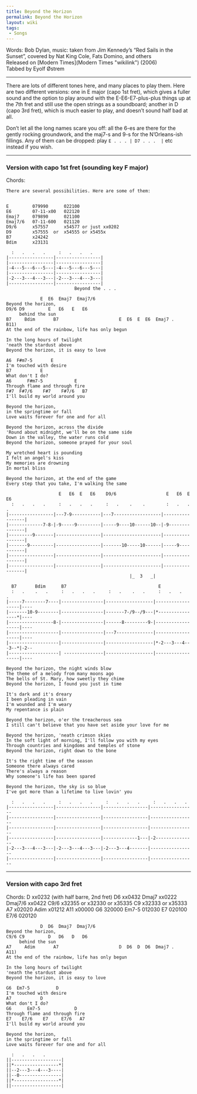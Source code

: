 ```yaml
---
title: Beyond the Horizon
permalink: Beyond the Horizon
layout: wiki
tags:
 - Songs
---
```


Words: Bob Dylan, music: taken from Jim Kennedy’s “Red Sails in the
Sunset”, covered by Nat King Cole, Fats Domino, and others  
Released on [Modern Times](Modern Times "wikilink") (2006)  
Tabbed by Eyolf Østrem

* * * * *

There are lots of different tones here, and many places to play them.
Here are two different versions: one in E major (capo 1st fret), which
gives a fuller sound and the option to play around with the
E-E6-E7-plus-plus things up at the 7th fret and still use the open
strings as a soundboard; another in D (capo 3rd fret), which is much
easier to play, and doesn’t sound half bad at all.

Don’t let all the long names scare you off: all the 6-es are there for
the gently rocking groundwork, and the maj7-s and 9-s for the
N’Orleans-ish fillings. Any of them can be dropped: play
`E . . . | D7 . . .  |` etc instead if you wish.

* * * * *

<h3>
Version with capo 1st fret (sounding key F major)

</h3>
    Chords:

    There are several possibilities. Here are some of them:


    E         079990      022100
    E6        07-11-x00   022120
    Emaj7     079890      021100
    Emaj7/6   07-11-600   021120
    D9/6      x57557      x54577 or just xx0202
    D9        x57555  or  x54555 or x5455x
    B7        x24242
    Bdim      x23131

      :   .   .   .     :   .   .   .
    |-----------------|-----------------|
    |-----------------|-----------------|
    |-4---5---6---5---|-4---5---6---5---|
    |-----------------|-----------------|
    |-2---3---4---3---|-2---3---4---3---|
    |-----------------|-----------------|
                              Beyond the . . .

                 E  E6  Emaj7  Emaj7/6
    Beyond the horizon,
    D9/6 D9         E   E6   E   E6
         behind the sun
    B7     Bdim       B7                       E  E6  E  E6  Emaj7 .   B11)
    At the end of the rainbow, life has only begun

    In the long hours of twilight
    'neath the stardust above
    Beyond the horizon, it is easy to love

    A6  F#m7-5       E
    I'm touched with desire
    B7           E
    What don't I do?
    A6      F#m7-5            E
    Through flame and through fire
    F#7  F#7/6    F#7    F#7/6   B7
    I'll build my world around you

    Beyond the horizon,
    in the springtime or fall
    Love waits forever for one and for all

    Beyond the horizon, across the divide
    'Round about midnight, we'll be on the same side
    Down in the valley, the water runs cold
    Beyond the horizon, someone prayed for your soul

    My wretched heart is pounding
    I felt an angel's kiss
    My memories are drowning
    In mortal bliss

    Beyond the horizon, at the end of the game
    Every step that you take, I'm walking the same

                        E   E6  E   E6    D9/6                   E   E6  E   E6
      :   .   .   .     :   .   .   .     :   .    .    .        :   .   .   .
    |-----------------|---7-9-----------|---7------------------|-----------------|
    |-------------7-8-|-9-----9---------|-----9----10------10--|-9---------------|
    |---------9-------|-----------------|----------------------|-----------------|
    |-------9---------|-----------------|-------10-----10------|-----9-----------|
    |-----------------|-----------------|----------------------|-----------------|
    |-----------------|-----------------|----------------------|-----------------|
                                                   |_  3   _|

      B7       Bdim      B7                                   E
      :   .    .   .     :   .   .   .     :   .    .   .     :   .   .   .
    |-----7--------7----|----------------|------------------|------------------|----
    |-------10-9--------|----------------|-------7-/9--/9---|*----------------*|----
    |-----------------8-|----------------|------8---------9-|------------------|----
    |-------------------|----------------|---7--------------|------------------|----
    |-------------------|----------------|------------------|*-2---3---4---3--*|-2--
    |-------------------| ---------------|------------------|------------------|----

    Beyond the horizon, the night winds blow
    The theme of a melody from many moons ago
    The bells of St. Mary, how sweetly they chime
    Beyond the horizon, I found you just in time

    It's dark and it's dreary
    I been pleading in vain
    I'm wounded and I'm weary
    My repentance is plain

    Beyond the horizon, o'er the treacherous sea
    I still can't believe that you have set aside your love for me

    Beyond the horizon, 'neath crimson skies
    In the soft light of morning, I'll follow you with my eyes
    Through countries and kingdoms and temples of stone
    Beyond the horizon, right down to the bone

    It's the right time of the season
    Someone there always cared
    There's always a reason
    Why someone's life has been spared

    Beyond the horizon, the sky is so blue
    I've got more than a lifetime to live lovin' you

      :   .   .   .     :   .   .   .     :   .   .   .     :   .   .   .
    |-----------------|-----------------|-----------------|-----------------
    |-----------------|-----------------|-----------------|-----------------
    |-----------------|-----------------|-----------------|-----------------
    |-----------------|-----------------|-------------1---|-2---------------
    |-2---3---4---3---|-2---3---4---3---|-2---3---4-------|-----------------
    |-----------------|-----------------|-----------------|-----------------

* * * * *

<h3>
Version with capo 3rd fret

</h3>
    Chords:
    D       xx0232   (with half barre, 2nd fret)
    D6      xx0432
    Dmaj7   xx0222
    Dmaj7/6 xx0422
    C9/6    x32355 or x32330 or x35335
    C9      x32333 or x35333
    A7      x02020
    Adim    x01212
    A11     x00000
    G6      320000
    Em7-5   012030
    E7      020100
    E7/6    020120

                 D  D6  Dmaj7  Dmaj7/6
    Beyond the horizon,
    C9/6 C9         D   D6   D   D6
         behind the sun
    A7     Adim       A7                       D  D6  D  D6  Dmaj7 .   A11)
    At the end of the rainbow, life has only begun

    In the long hours of twilight
    'neath the stardust above
    Beyond the horizon, it is easy to love

    G6  Em7-5          D
    I'm touched with desire
    A7           D
    What don't I do?
    G6      Em7-5             D
    Through flame and through fire
    E7    E7/6    E7     E7/6   A7
    I'll build my world around you

    Beyond the horizon,
    in the springtime or fall
    Love waits forever for one and for all

      :   .   .   .
    ||-------------------|
    ||*-----------------*|
    ||--2---3---4---3----|
    ||--0----------------|
    ||*-----------------*|
    ||-------------------|
